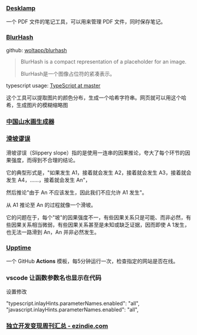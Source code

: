 ### [Desklamp](https://desklamp.io/)

一个 PDF 文件的笔记工具，可以用来管理 PDF 文件，同时保存笔记。



### [BlurHash](https://blurha.sh/)

github: [woltapp/blurhash](https://github.com/woltapp/blurhash)

> BlurHash is a compact representation of a placeholder for an image.
>
> BlurHash是一个图像占位符的紧凑表示。

typescript usage: [TypeScript at master](https://github.com/woltapp/blurhash/tree/master/TypeScript)

这个工具可以提取图片的颜色分布，生成一个哈希字符串。网页就可以用这个哈希，生成图片的模糊缩略图



### [中国山水画生成器](https://github.com/LingDong-/shan-shui-inf)



### [滑坡谬误](https://zh.wikipedia.org/wiki/滑坡謬誤)

滑坡谬误（Slippery slope）指的是使用一连串的因果推论，夸大了每个环节的因果强度，而得到不合理的结论。

它的典型形式是，"如果发生 A1，接着就会发生 A2，接着就会发生 A3，接着就会发生 A4，......，接着就会发生 An"，

然后推论"由于 An 不应该发生，因此我们不应允许 A1 发生"。

从 A1 推论至 An 的过程就像一个滑坡。

它的问题在于，每个"坡"的因果强度不一，有些因果关系只是可能、而非必然，有些因果关系相当微弱，有些因果关系甚至是未知或缺乏证据，因而即使 A 1发生，也无法一路滑到 An，An 并非必然发生。



### [Upptime](https://upptime.js.org/)

一个 GitHub **Actions** 模板，每5分钟运行一次，检查指定的网站是否在线。



### vscode 让函数参数名也显示在代码

设置修改

"typescript.inlayHints.parameterNames.enabled": "all",
"javascript.inlayHints.parameterNames.enabled": "all",



### [独立开发变现周刊汇总 - ezindie.com](https://www.ezindie.com/weekly)